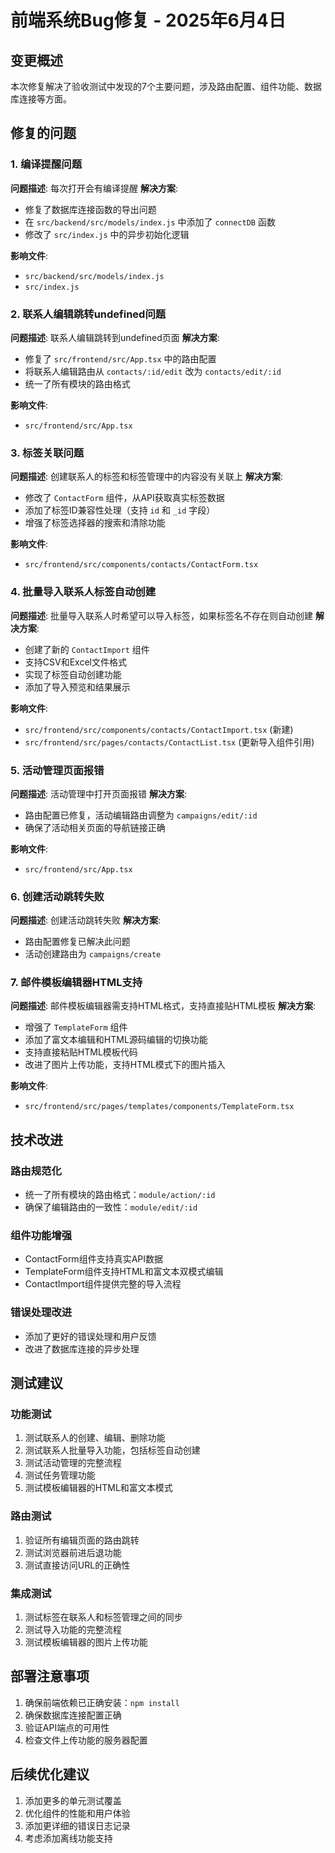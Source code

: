 # 前端系统Bug修复 - 2025年6月4日

## 变更概述
本次修复解决了验收测试中发现的7个主要问题，涉及路由配置、组件功能、数据库连接等方面。

## 修复的问题

### 1. 编译提醒问题
**问题描述**: 每次打开会有编译提醒
**解决方案**: 
- 修复了数据库连接函数的导出问题
- 在 `src/backend/src/models/index.js` 中添加了 `connectDB` 函数
- 修改了 `src/index.js` 中的异步初始化逻辑

**影响文件**:
- `src/backend/src/models/index.js`
- `src/index.js`

### 2. 联系人编辑跳转undefined问题
**问题描述**: 联系人编辑跳转到undefined页面
**解决方案**: 
- 修复了 `src/frontend/src/App.tsx` 中的路由配置
- 将联系人编辑路由从 `contacts/:id/edit` 改为 `contacts/edit/:id`
- 统一了所有模块的路由格式

**影响文件**:
- `src/frontend/src/App.tsx`

### 3. 标签关联问题
**问题描述**: 创建联系人的标签和标签管理中的内容没有关联上
**解决方案**: 
- 修改了 `ContactForm` 组件，从API获取真实标签数据
- 添加了标签ID兼容性处理（支持 `id` 和 `_id` 字段）
- 增强了标签选择器的搜索和清除功能

**影响文件**:
- `src/frontend/src/components/contacts/ContactForm.tsx`

### 4. 批量导入联系人标签自动创建
**问题描述**: 批量导入联系人时希望可以导入标签，如果标签名不存在则自动创建
**解决方案**: 
- 创建了新的 `ContactImport` 组件
- 支持CSV和Excel文件格式
- 实现了标签自动创建功能
- 添加了导入预览和结果展示

**影响文件**:
- `src/frontend/src/components/contacts/ContactImport.tsx` (新建)
- `src/frontend/src/pages/contacts/ContactList.tsx` (更新导入组件引用)

### 5. 活动管理页面报错
**问题描述**: 活动管理中打开页面报错
**解决方案**: 
- 路由配置已修复，活动编辑路由调整为 `campaigns/edit/:id`
- 确保了活动相关页面的导航链接正确

**影响文件**:
- `src/frontend/src/App.tsx`

### 6. 创建活动跳转失败
**问题描述**: 创建活动跳转失败
**解决方案**: 
- 路由配置修复已解决此问题
- 活动创建路由为 `campaigns/create`

### 7. 邮件模板编辑器HTML支持
**问题描述**: 邮件模板编辑器需支持HTML格式，支持直接贴HTML模板
**解决方案**: 
- 增强了 `TemplateForm` 组件
- 添加了富文本编辑和HTML源码编辑的切换功能
- 支持直接粘贴HTML模板代码
- 改进了图片上传功能，支持HTML模式下的图片插入

**影响文件**:
- `src/frontend/src/pages/templates/components/TemplateForm.tsx`

## 技术改进

### 路由规范化
- 统一了所有模块的路由格式：`module/action/:id`
- 确保了编辑路由的一致性：`module/edit/:id`

### 组件功能增强
- ContactForm组件支持真实API数据
- TemplateForm组件支持HTML和富文本双模式编辑
- ContactImport组件提供完整的导入流程

### 错误处理改进
- 添加了更好的错误处理和用户反馈
- 改进了数据库连接的异步处理

## 测试建议

### 功能测试
1. 测试联系人的创建、编辑、删除功能
2. 测试联系人批量导入功能，包括标签自动创建
3. 测试活动管理的完整流程
4. 测试任务管理功能
5. 测试模板编辑器的HTML和富文本模式

### 路由测试
1. 验证所有编辑页面的路由跳转
2. 测试浏览器前进后退功能
3. 测试直接访问URL的正确性

### 集成测试
1. 测试标签在联系人和标签管理之间的同步
2. 测试导入功能的完整流程
3. 测试模板编辑器的图片上传功能

## 部署注意事项

1. 确保前端依赖已正确安装：`npm install`
2. 确保数据库连接配置正确
3. 验证API端点的可用性
4. 检查文件上传功能的服务器配置

## 后续优化建议

1. 添加更多的单元测试覆盖
2. 优化组件的性能和用户体验
3. 添加更详细的错误日志记录
4. 考虑添加离线功能支持 